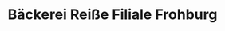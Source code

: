 ---
title: "Bäckerei Reiße Filiale Frohburg"
url: /frohburg/baeckerei-reisse-filiale-frohburg/
shop: Bäckerei
---